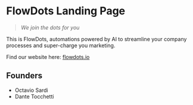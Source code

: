 # FlowDots Landing Page

> *We join the dots for you*

This is FlowDots, automations powered by AI to streamline your company processes and super-charge you marketing.

Find our website here: [flowdots.io](https://flowdots.io/)

## Founders
- Octavio Sardi
- Dante Tocchetti
